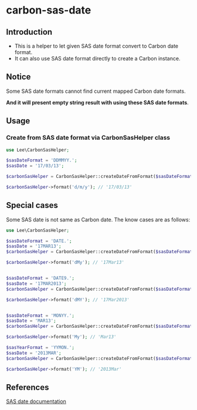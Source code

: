 # carbon-sas-date

## Introduction

- This is a helper to let given SAS date format convert to Carbon date format.
- It can also use SAS date format directly to create a Carbon instance.

## Notice

Some SAS date formats cannot find current mapped Carbon date formats.

**And it will present empty string result with using these SAS date formats**.

## Usage

### Create from SAS date format via CarbonSasHelper class

```php
use Lee\CarbonSasHelper;

$sasDateFormat = 'DDMMYY.';
$sasDate = '17/03/13';

$carbonSasHelper = CarbonSasHelper::createDateFromFormat($sasDateFormat, $sasDate); // Carbon class instance

$carbonSasHelper->format('d/m/y'); // '17/03/13'
```

## Special cases

Some SAS date is not same as Carbon date. The know cases are as follows:

```php
use Lee\CarbonSasHelper;

$sasDateFormat = 'DATE.';
$sasDate = '17MAR13';
$carbonSasHelper = CarbonSasHelper::createDateFromFormat($sasDateFormat, $sasDate); // Carbon class instance

$carbonSasHelper->format('dMy'); // '17Mar13'


$sasDateFormat = 'DATE9.';
$sasDate = '17MAR2013';
$carbonSasHelper = CarbonSasHelper::createDateFromFormat($sasDateFormat, $sasDate); // Carbon class instance

$carbonSasHelper->format('dMY'); // '17Mar2013'


$sasDateFormat = 'MONYY.';
$sasDate = 'MAR13';
$carbonSasHelper = CarbonSasHelper::createDateFromFormat($sasDateFormat, $sasDate); // Carbon class instance

$carbonSasHelper->format('My'); // 'Mar13'

$sasYearFormat = 'YYMON.';
$sasDate = '2013MAR';
$carbonSasHelper = CarbonSasHelper::createDateFromFormat($sasDateFormat, $sasDate); // Carbon class instance

$carbonSasHelper->format('YM'); // '2013Mar'
```

## References

[SAS date documentation](https://documentation.sas.com/?docsetId=lrcon&docsetTarget=p1wj0wt2ebe2a0n1lv4lem9hdc0v.htm&docsetVersion=9.4&locale=en#n1franwnd7n7yrn1kasbprbtzroo)
